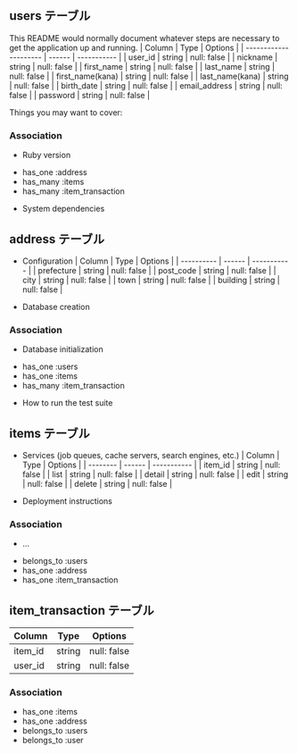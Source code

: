 ## users テーブル

This README would normally document whatever steps are necessary to get the
application up and running.
| Column                | Type   | Options     |
| --------------------- | ------ | ----------- |
| user_id               | string | null: false |
| nickname              | string | null: false |
| first_name            | string | null: false |
| last_name             | string | null: false |
| first_name(kana)      | string | null: false |
| last_name(kana)       | string | null: false |
| birth_date            | string | null: false |
| email_address         | string | null: false |
| password              | string | null: false |

Things you may want to cover:
### Association

* Ruby version
- has_one  :address
- has_many :items
- has_many :item_transaction

* System dependencies
## address テーブル

* Configuration
| Column     | Type   | Options     |
| ---------- | ------ | ----------- |
| prefecture | string | null: false |
| post_code  | string | null: false |
| city       | string | null: false |
| town       | string | null: false |
| building   | string | null: false |

* Database creation
### Association

* Database initialization
- has_one  :users
- has_one  :items
- has_many :item_transaction

* How to run the test suite
## items テーブル

* Services (job queues, cache servers, search engines, etc.)
| Column   | Type   | Options     |
| -------- | ------ | ----------- |
| item_id  | string | null: false |
| list     | string | null: false |
| detail   | string | null: false |
| edit     | string | null: false |
| delete   | string | null: false |

* Deployment instructions
### Association

* ...
- belongs_to :users
- has_one :address
- has_one :item_transaction

## item_transaction テーブル

| Column  | Type   | Options     |
| ------- | ------ | ----------- |
| item_id | string | null: false |
| user_id | string | null: false |

### Association

- has_one :items
- has_one :address
- belongs_to :users
- belongs_to :user